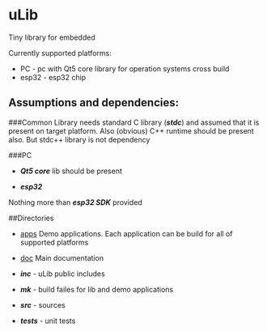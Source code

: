 # uLib

Tiny library for embedded

Currently supported platforms:

* PC - pc with Qt5 core library for operation systems cross build
* esp32 - esp32 chip

## Assumptions and dependencies:

###Common
Library needs standard C library (***stdc***) and assumed that it is present on target platform. Also (obvious) C++ runtime should be present also. But stdc++ library is not dependency

###PC

* ***Qt5 core*** lib should be present


* ***esp32***

Nothing more than ***esp32 SDK*** provided

##Directories

* [apps](./apps/Readme.md)
Demo applications. Each application can be build for all of supported platforms

* [doc](./doc/Readme.md)
Main documentation

* ***inc*** - uLib public includes

* ***mk*** - build failes for lib and demo applications

* ***src*** - sources

* ***tests*** - unit tests